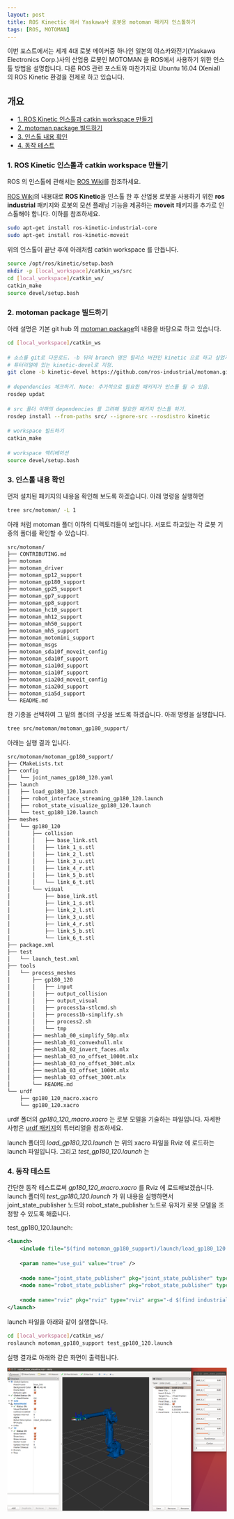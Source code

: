 ```yaml
---
layout: post
title: ROS Kinectic 에서 Yaskawa사 로봇용 motoman 패키지 인스톨하기
tags: [ROS, MOTOMAN]
---
```


이번 포스트에서는 세계 4대 로봇 메이커중 하나인 일본의 야스카와전기(Yaskawa Electronics Corp.)사의 산업용 로봇인 MOTOMAN 을 ROS에서 사용하기 위한 인스톨 방법을 설명합니다. 다른 ROS 관련 포스트와 마찬가지로 Ubuntu 16.04 (Xenial) 의 ROS Kinetic 환경을 전제로 하고 있습니다. 

 <!-- 
If you want english post, then refer to [How to make a Docker image of ROS Kinectic on Ubuntu 16.04]({% post_url 2020-01-07-tutorial_docker-ros-kinetic-ubuntu16.04 %}).
 -->


## 개요

- [1. ROS Kinetic 인스톨과 catkin workspace 만들기](#1-ros-kinetic-인스톨과-catkin-workspace-만들기)
- [2. motoman package 빌드하기](#2-motoman-package-빌드하기)
- [3. 인스톨 내용 확인](#3-인스톨-내용-확인)
- [4. 동작 테스트](#4-동작-테스트)

<!--
- [How to install motoman package](#how-to-install-motoman-package)
	- [1. Install ROS and create a catkin workspace](#1-install-ros-and-create-a-catkin-workspace)
	- [2. Build motoman package](#2-build-motoman-package)
	- [3. Operation test](#3-operation-test)
 -->


### 1. ROS Kinetic 인스톨과 catkin workspace 만들기

<!--### 1. Install ROS and create a catkin workspace -->


ROS 의 인스톨에 관해서는 [ROS Wiki](http://wiki.ros.org/kinetic/Installation/Ubuntu)를 참조하세요.  

[ROS Wiki](http://wiki.ros.org/kinetic/Installation/Ubuntu)의 내용대로 **ROS Kinetic**을 인스톨 한 후
산업용 로봇을 사용하기 위한 **ros industrial** 패키지와 로봇의 모션 플래닝 기능을 제공하는 **moveit** 패키지를 추가로 인스톨해야 합니다.
이하를 참조하세요.

```bash
sudo apt-get install ros-kinetic-industrial-core
sudo apt-get install ros-kinetic-moveit
```

위의 인스톨이 끝난 후에 아래처럼 catkin workspace 를 만듭니다.

```bash
source /opt/ros/kinetic/setup.bash
mkdir -p [local_workspace]/catkin_ws/src
cd [local_workspace]/catkin_ws/
catkin_make
source devel/setup.bash
```

### 2. motoman package 빌드하기

<!-- ### 2. Build motoman package -->

아래 설명은 기본 git hub 의 [motoman package](https://github.com/ros-industrial/motoman)의 내용을 바탕으로 하고 있습니다.


```bash
cd [local_workspace]/catkin_ws

# 소스를 git로 다운로드. -b 뒤의 branch 명은 릴리스 버젼인 kinetic 으로 하고 싶었지만 에러가 나온 관계로
# 튜터리얼에 있는 kinetic-devel로 지정. 
git clone -b kinetic-devel https://github.com/ros-industrial/motoman.git src/motoman

# dependencies 체크하기. Note: 추가적으로 필요한 패키지가 인스톨 될 수 있음.
rosdep updat

# src 폴더 이하의 dependencies 를 고려해 필요한 패키지 인스톨 하기.
rosdep install --from-paths src/ --ignore-src --rosdistro kinetic

# workspace 빌드하기
catkin_make

# workspace 액티베이션
source devel/setup.bash
```

### 3. 인스톨 내용 확인

먼저 설치된 패키지의 내용을 확인해 보도록 하겠습니다. 아래 명령을 실행하면

```bash
tree src/motoman/ -L 1
```

아래 처럼 motoman 폴더 이하의 디렉토리들이 보입니다.
서포트 하고있는 각 로봇 기종의 폴더를 확인할 수 있습니다.

```
src/motoman/
├── CONTRIBUTING.md
├── motoman
├── motoman_driver
├── motoman_gp12_support
├── motoman_gp180_support
├── motoman_gp25_support
├── motoman_gp7_support
├── motoman_gp8_support
├── motoman_hc10_support
├── motoman_mh12_support
├── motoman_mh50_support
├── motoman_mh5_support
├── motoman_motomini_support
├── motoman_msgs
├── motoman_sda10f_moveit_config
├── motoman_sda10f_support
├── motoman_sia10d_support
├── motoman_sia10f_support
├── motoman_sia20d_moveit_config
├── motoman_sia20d_support
├── motoman_sia5d_support
└── README.md
```

한 기종을 선택하여 그 밑의 폴더의 구성을 보도록 하겠습니다. 아래 명령을 실행합니다.

```bash
tree src/motoman/motoman_gp180_support/
```

아래는 실행 결과 입니다.

```
src/motoman/motoman_gp180_support/
├── CMakeLists.txt
├── config
│   └── joint_names_gp180_120.yaml
├── launch
│   ├── load_gp180_120.launch
│   ├── robot_interface_streaming_gp180_120.launch
│   ├── robot_state_visualize_gp180_120.launch
│   └── test_gp180_120.launch
├── meshes
│   └── gp180_120
│       ├── collision
│       │   ├── base_link.stl
│       │   ├── link_1_s.stl
│       │   ├── link_2_l.stl
│       │   ├── link_3_u.stl
│       │   ├── link_4_r.stl
│       │   ├── link_5_b.stl
│       │   └── link_6_t.stl
│       └── visual
│           ├── base_link.stl
│           ├── link_1_s.stl
│           ├── link_2_l.stl
│           ├── link_3_u.stl
│           ├── link_4_r.stl
│           ├── link_5_b.stl
│           └── link_6_t.stl
├── package.xml
├── test
│   └── launch_test.xml
├── tools
│   └── process_meshes
│       ├── gp180_120
│       │   ├── input
│       │   ├── output_collision
│       │   ├── output_visual
│       │   ├── process1a-stlcmd.sh
│       │   ├── process1b-simplify.sh
│       │   ├── process2.sh
│       │   └── tmp
│       ├── meshlab_00_simplify_50p.mlx
│       ├── meshlab_01_convexhull.mlx
│       ├── meshlab_02_invert_faces.mlx
│       ├── meshlab_03_no_offset_1000t.mlx
│       ├── meshlab_03_no_offset_300t.mlx
│       ├── meshlab_03_offset_1000t.mlx
│       ├── meshlab_03_offset_300t.mlx
│       └── README.md
└── urdf
    ├── gp180_120_macro.xacro
    └── gp180_120.xacro
```

urdf 폴더의 *gp180_120_macro.xacro* 는 로봇 모델을 기술하는 파일입니다. 자세한 사항은 
[urdf 패키지](http://wiki.ros.org/ja/urdf/Tutorials)의 튜터리얼을 참조하세요.  

launch 폴더의 *load_gp180_120.launch* 는 위의 xacro 파일을 Rviz 에 로드하는 launch 파일입니다.
그리고 *test_gp180_120.launch* 는 



### 4. 동작 테스트

<!-- ### 4. Operation test  -->

간단한 동작 테스트로써 *gp180_120_macro.xacro* 를 Rviz 에 로드해보겠습니다.
launch 폴더의 *test_gp180_120.launch* 가 위 내용을 실행하면서 joint_state_publisher 노드와 robot_state_publisher 노드로
유저가 로봇 모델을 조정할 수 있도록 해줍니다.

test_gp180_120.launch:

```xml
<launch>
    <include file="$(find motoman_gp180_support)/launch/load_gp180_120.launch" />

    <param name="use_gui" value="true" />

    <node name="joint_state_publisher" pkg="joint_state_publisher" type="joint_state_publisher" />
    <node name="robot_state_publisher" pkg="robot_state_publisher" type="robot_state_publisher" />

    <node name="rviz" pkg="rviz" type="rviz" args="-d $(find industrial_robot_client)/config/robot_state_visualize.rviz" required="true" />
</launch>
```

launch 파일을 아래와 같이 실행합니다.

```bash
cd [local_workspace]/catkin_ws/
roslaunch motoman_gp180_support test_gp180_120.launch
```

실행 결과로 아래와 같은 화면이 출력됩니다.

![gp180_rviz_joint_state](../img/gp180_rbiz_and_joint_state_publisher.png)